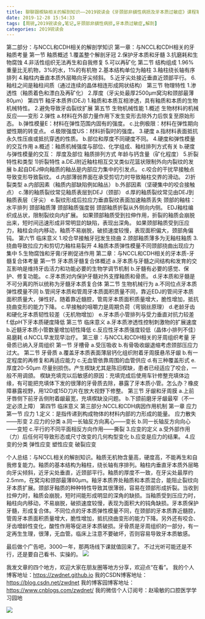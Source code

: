 ```yaml
---
title: 聊聊跟楔缺相关的解剖知识——2019锐读会《牙颈部非龋性病损及牙本质过敏症》课程笔记
date: 2019-12-28 15:54:33
tags: [周锐,2019锐读会,笔记,牙颈部非龋性病损,牙本质过敏症,解剖]
categories: 2019锐读会
---
```

第二部分：与NCCL和CDH相关的解剖学知识
第一章：与NCCL和CDH相关的牙釉质考量
第一节 釉质概述
1.覆盖整个解剖牙冠
2.保护牙本质和牙髓
3.抗磨耗和生物腐蚀
4.非活性组织无法再生和自我修复
5.可以再矿化
第二节 结构组成
1.96%重量比无机物，3%的水，1%的有机物
2.基本结构单位为釉柱
3.釉柱绕长轴有序排列
4.釉柱内垂直本质外层略向牙尖倾斜。
5.近牙尖处接近垂直近颈部平行。
6.釉柱之间是釉柱间质（通过连续的晶体相连形成网状结构）
第三节 物理特性
1.渗透性（釉质着色和漂白及再矿化）
2.厚度（牙尖处最厚2500μm窝沟和颈部最薄80μm）
第四节 釉牙本质界(DEJ)
1.釉质和本质互相渗透，具有釉质和本质的生物机械特性。
2.避免导致牙齿裂纹扩展
第五节 生物机械性能
1.概述
生物材料的机械反应——变形
2.弹性
a.材料在外部力量作用下发生变形去除外力后恢复至原始形态。
b.弹性模量E：材料在弹性范围内固有的强度。
c.比例极限：材料在弹性期向塑性期的转变点。
d.极限强度US：材料折裂时的强度。
3.硬度
a.指材料表面抵抗永久性压痕或抵抗穿透的性质。
b.部位和厚度不同硬度不同。
4.硬度和弹性模量的交互作用
a.概述：釉质机械强度与部位、化学组成、釉柱排列方式有关
b.硬度与弹性模量的交互：
厚度及部位
釉质排列方式
年龄与钙含量（矿化程度）
5.折裂特性和类型
1)折裂特性
a.DEJ附近釉柱相互交叉类似花篮状限制外向内裂纹的发展
b.起自DEJ伸向釉质的釉丛是内部应力集中的引发点。
c.咬合的干扰早接触点导致变形导致裂纹。
d.内部薄弱界面在承受剪切力时导致釉柱交界的滑动。
2)折裂类型
a.内部因素（釉质内部缺陷例如釉丛）
b.外部因素（坚硬集中的咬合接触点）
c.薄的釉质裂纹常见釉质表层到DEJ（颈部）
d.厚的釉质裂纹常见由DEJ到釉质表层（牙尖）
e.裂纹形成后拉应力垂直裂纹表面加速釉质丢失
颈部的釉柱：水平排列
颈部釉质薄
颈部釉质强度弱
颈部釉质折裂从外侧向内侧。
EDJ釉柱编织成丛状，限制裂纹向内扩展。
如果颈部釉质受到拉伸作用，折裂的釉质会崩脱出来，短时间迅速形成非常明显的缺陷，表现出深角。
如果颈部釉质受到压应力，釉柱会向内移动，釉质不易崩脱，破损速度较慢，表现面积偏大，颈部角偏钝。
第六节 临床意义
1.咬合早接触牙冠发生挠曲
2.颈部釉质薄多为无釉柱釉质
3.挠曲导致拉应力和剪切力釉柱易裂开
4.釉质本质弹性模量不同颈部挠曲出现应力集中
5.生物腐蚀和牙膏/牙刷促进作用
第二章：与NCCL和CDH相关的牙本质-牙髓复合体考量
第一节 牙本质牙髓复合体概述
a.牙本质与牙髓之间结构和发育的交互影响是维持牙齿活力和功能必要的生物学调节机制
b.牙髓有必要的感觉、保护、修复功能。
c.牙本质对内保护牙髓对外支撑釉质和骨质。
d.牙本质和牙髓是不可分离的所以统称为牙髓牙本质复合体
第二节 生物机械行为
a.不同位点牙本质弹性模量不同
b.管间牙本质和管周牙本质面积质量不同，靠近EDJ的管间牙本质面积质量大，弹性好。随着靠近髓腔，管周牙本质面积质量增大，脆性增加，抵抗挠曲变形的能力下降。
c.早接触的咀嚼力是周期负荷（弯钢丝原理）
d.老龄牙齿和硬化牙本质韧性较差（无机物增加）
e.牙本质小管排列与受力垂直对抗力较差
f.低pH下牙本质硬度降低
第三节 临床意义
a.牙本质渗透性控制刺激物的扩展速度
b.近髓牙本质小管数量增加韧性降低
c.反应性牙本质强度较低（晶体小排列不佳）易磨耗
d.NCCL早发现早治疗。
第三章：与NCCL和CDH相关的牙周组织考量
牙骨质已纳入牙周组织
第一节 牙槽骨
a.受压吸收
b.有骨吸收龈退缩考虑颈部压应力过大。
第二节 牙骨质
a.覆盖牙本质表面薄层钙化组织附着牙周膜悬吊牙龈
b.有一定程度的再修复和再适应能力
c.无血管依靠周围的血管供应
d.有三种覆盖形式
e.厚度20-50μm
尽量别损伤。产生楔缺尤其是陈旧楔缺，患者已经适应了咬合，一般不用调颌。
楔缺充填完以后敏感的原因：充填完成后使用车针修整充填体边缘，有可能把充填体下发的很薄的牙骨质去除，暴露了牙本质小管。怎么办？橡皮障暴露视野，用12D或15D刀片在放大视野下修整。
第三节 牙龈和牙周膜
a.上前牙唇侧下前牙舌侧附着龈最宽，充填楔缺没问题。
b.下颌前磨牙牙龈最窄（不一定必须上障）
第四节 临床意义
第三部分:NCCL和CDH病因作用机制
第一章 应力
第一节 应力
1.定义：是指传递到构成物体的材料内部的力形成的能量。
应力散失——形变
2.应力的分类
a.同一长轴反方向离心——变长
b.同一长轴反方向向心——变短
c.平行的不同平面相反方向作用——撕裂
3.应变的定义
a.受外部作用（力）后任何可导致形态或尺寸改变的几何构型变化
b.应变是应力的结果。
4.应变的分类
弹性应变
塑性应变
破裂应变

个人总结：与NCCL相关的解剖知识。釉质无机物含量高，硬度高，不能再生和自我修复能力。釉质的基本结构为釉柱，绕长轴有序排列。釉柱内垂直牙本质外层略向牙尖倾斜，近牙尖处垂直，近颈部平行。釉质的厚度不一致，在牙尖处最厚约2.5mm，在窝沟和颈部最薄80μm。釉牙本质界处釉质和本质混合，能阻止裂纹向牙本质扩展。颈部牙釉质的种种特性导致其很薄弱，容易在颈部形成折裂。当收到拉伸力时，釉质会崩脱，短时间能形成明显的深角的缺损。当釉质受到压应力时，釉柱向内移动，不易崩脱，破损速度较慢，表现为面积大的钝角缺损。牙本质保护牙髓，形成复合体。不同位点的牙本质弹性模量不同，在颈部的牙本质靠近髓腔，管周牙本质面积质量增大，脆性增加，抵抗挠曲变形的能力下降。另外还有咬合、牙齿增龄性变化，酸性作用等促进牙本质破损。牙骨质是牙周组织的一部分，有一定再生生理，很薄，无血管。临床上注意不要破坏，否则容易导致牙本质敏感。

最后做个广告吧，3000一年，那两场线下课就值回来了。 不过光听可能还是不行，还是要自己看书、实操的。
![](https://zymblog-1258069789.cos.ap-chengdu.myqcloud.com/blog0152-2019rdh/011/02.png)

我发文章的四个地方，欢迎大家在朋友圈等地方分享，欢迎点“在看”。
我的个人博客地址：https://zwdnet.github.io
我的CSDN博客地址：https://blog.csdn.net/zwdnet
我的博客园博客地址： https://www.cnblogs.com/zwdnet/
我的微信个人订阅号：赵瑜敏的口腔医学学习园地


![](https://zymblog-1258069789.cos.ap-chengdu.myqcloud.com/other/wx.jpg)